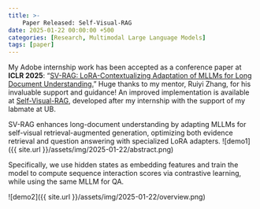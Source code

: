 ```yaml
---
title: >-
    Paper Released: Self-Visual-RAG
date: 2025-01-22 00:00:00 +500
categories: [Research, Multimodal Large Language Models]
tags: [paper]
---
```


My Adobe internship work has been accepted as a conference paper at **ICLR 2025**: “[SV-RAG: LoRA-Contextualizing Adaptation of MLLMs for Long Document Understanding.](https://openreview.net/forum?id=FDaHjwInXO)” Huge thanks to my mentor, Ruiyi Zhang, for his invaluable support and guidance! An improved implementation is available at [Self-Visual-RAG](https://github.com/puar-playground/Self-Visual-RAG), developed after my internship with the support of my labmate at UB.

SV-RAG enhances long-document understanding by adapting MLLMs for self-visual retrieval-augmented generation, optimizing both evidence retrieval and question answering with specialized LoRA adapters.
![demo1]({{ site.url }}/assets/img/2025-01-22/abstract.png)

Specifically, we use hidden states as embedding features and train the model to compute sequence interaction scores via contrastive learning, while using the same MLLM for QA.

![demo2]({{ site.url }}/assets/img/2025-01-22/overview.png)